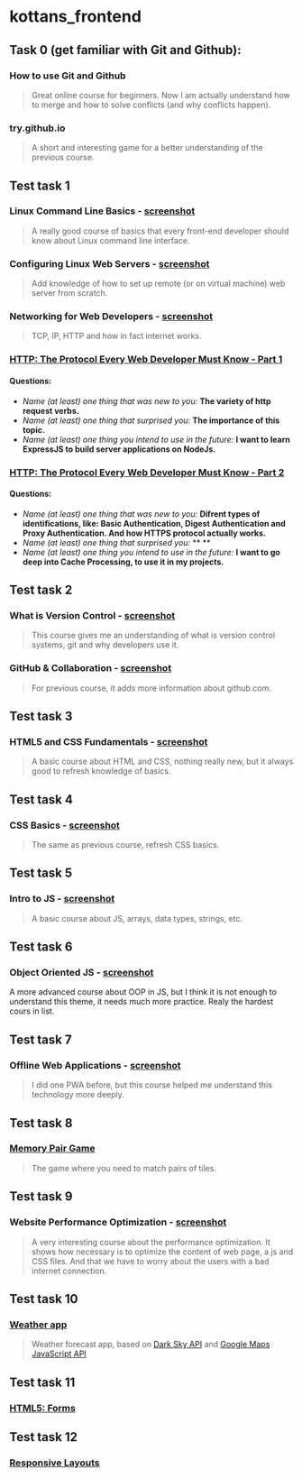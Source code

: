 # kottans_frontend

## Task 0 (get familiar with Git and Github):

### How to use Git and Github
> Great online course for beginners. Now I am actually understand how to merge and how to solve conflicts (and why conflicts happen).

### try.github.io
> A short and interesting game for a better understanding of the previous course.

## Test task 1

### Linux Command Line Basics - [screenshot](https://raw.githubusercontent.com/iammiro/kottans_frontend/master/task_01/shell.png)
> A really good course of basics that every front-end developer should know about Linux command line interface.

### Configuring Linux Web Servers - [screenshot](https://raw.githubusercontent.com/iammiro/kottans_frontend/master/task_01/conf_web_server.png)
> Add knowledge of how to set up remote (or on virtual machine) web server from scratch.

### Networking for Web Developers - [screenshot](https://raw.githubusercontent.com/iammiro/kottans_frontend/master/task_01/networking_for-web_developers.png)
> TCP, IP, HTTP and how in fact internet works.

### [HTTP: The Protocol Every Web Developer Must Know - Part 1](https://code.tutsplus.com/tutorials/http-the-protocol-every-web-developer-must-know-part-1--net-31177)
#### Questions:
- _Name (at least) one thing that was new to you:_ **The variety of http request verbs.**
- _Name (at least) one thing that surprised you:_ **The importance of this topic.**
- _Name (at least) one thing you intend to use in the future:_ **I want to learn ExpressJS to build server applications on NodeJs.**

### [HTTP: The Protocol Every Web Developer Must Know - Part 2](https://code.tutsplus.com/tutorials/http-the-protocol-every-web-developer-must-know-part-2--net-31155)
#### Questions:
- _Name (at least) one thing that was new to you:_ **Difrent types of identifications, like: Basic Authentication, Digest Authentication and
Proxy Authentication. And how HTTPS protocol actually works.**
- _Name (at least) one thing that surprised you:_ ** **
- _Name (at least) one thing you intend to use in the future:_ **I want to go deep into Cache Processing, to use it in my projects.**

## Test task 2

### What is Version Control - [screenshot](https://raw.githubusercontent.com/iammiro/kottans_frontend/master/task_02/Version_Control_with_Git.png)
> This course gives me an understanding of what is version control systems, git and why developers use it.

### GitHub & Collaboration - [screenshot](https://raw.githubusercontent.com/iammiro/kottans_frontend/master/task_02/GitHub_Collaboration.png)
> For previous course, it adds more information about github.com.

## Test task 3

### HTML5 and CSS Fundamentals - [screenshot](https://raw.githubusercontent.com/iammiro/kottans_frontend/master/task_03/HTML5.0x.png)
> A basic course about HTML and CSS, nothing really new, but it always good to refresh knowledge of basics.

## Test task 4

### CSS Basics - [screenshot](https://raw.githubusercontent.com/iammiro/kottans_frontend/master/task_04/CSS.0x.png)
> The same as previous course, refresh CSS basics.

## Test task 5

### Intro to JS - [screenshot](https://raw.githubusercontent.com/iammiro/kottans_frontend/master/task_05/Screenshot.png)
> A basic course about JS, arrays, data types, strings, etc.

## Test task 6

### Object Oriented JS - [screenshot](https://raw.githubusercontent.com/iammiro/kottans_frontend/master/task_06/Screenshot.png)
A more advanced course about OOP in JS, but I think it is not enough to understand this theme, it needs much more practice. 
Realy the hardest cours in list.

## Test task 7

### Offline Web Applications - [screenshot](https://raw.githubusercontent.com/iammiro/kottans_frontend/master/task_07/Screenshot.png)
> I did one PWA before, but this course helped me understand this technology more deeply.

## Test task 8

### [Memory Pair Game](https://iammiro.github.io/MemoryPairGame/)
> The game where you need to match pairs of tiles.

## Test task 9

### Website Performance Optimization - [screenshot](https://raw.githubusercontent.com/iammiro/kottans_frontend/master/task_09/Screenshot.png)
> A very interesting course about the performance optimization. It shows how necessary is to optimize the content of web page, a js and CSS files.
> And that we have to worry about the users with a bad internet connection.

## Test task 10

### [Weather app](https://iammiro.github.io/Weather-app)
> Weather forecast app, based on [Dark Sky API](https://darksky.net/dev) and [Google Maps JavaScript API](https://developers.google.com/maps/documentation/javascript/geocoding?hl=en)

## Test task 11

### [HTML5: Forms](https://iammiro.github.io/task-11/)
>

## Test task 12

### [Responsive Layouts](https://github.com/iammiro/kottans_frontend/tree/master/task_12/build/index.html)